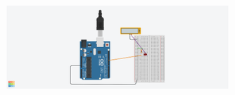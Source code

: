 ![](https://github.com/Jash-2000/Arduino-Projects/blob/master/Basic%20Tutorials/Multimeter/T_01.png)
